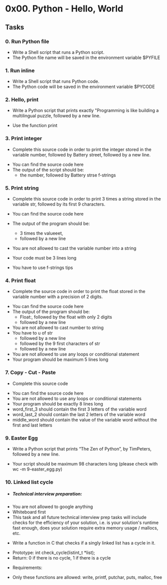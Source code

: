 # 0x00. Python - Hello, World

## Tasks

### 0. Run Python file
- Write a Shell script that runs a Python script.
- The Python file name will be saved in the environment variable $PYFILE

### 1. Run inline
- Write a Shell script that runs Python code.
- The Python code will be saved in the environment variable $PYCODE

### 2. Hello, print
- Write a Python script that prints exactly "Programming is like building a multilingual puzzle, followed by a new line.
* Use the function print

### 3. Print integer
- Complete this source code in order to print the integer stored in the variable number, followed by Battery street, followed by a new line.
* You can find the source code here
* The output of the script should be:
	+ the number, followed by Battery strse f-strings

### 5. Print string
- Complete this source code in order to print 3 times a string stored in the variable str, followed by its first 9 characters.
* You can find the source code here
* The output of the program should be:
	+ 3 times the valueeet,
	+ followed by a new line

* You are not allowed to cast the variable number into a string
* Your code must be 3 lines long
* You have to use f-strings tips

### 4. Print float
- Complete the source code in order to print the float stored in the variable number with a precision of 2 digits.
* You can find the source code here
* The output of the program should be:
	+ Float:, followed by the float with only 2 digits
	+ followed by a new line
* You are not allowed to cast number to string
* You have to u of str
	+ followed by a new line
	+ followed by the 9 first characters of str
	+ followed by a new line
* You are not allowed to use any loops or conditional statement
* Your program should be maximum 5 lines long

### 7. Copy - Cut - Paste
- Complete this source code
* You can find the source code here
* You are not allowed to use any loops or conditional statements
* Your program should be exactly 8 lines long
* word_first_3 should contain the first 3 letters of the variable word
* word_last_2 should contain the last 2 letters of the variable word
* middle_word should contain the value of the variable word without the first and last letters

### 9. Easter Egg
- Write a Python script that prints “The Zen of Python”, by TimPeters, followed by a new line.
* Your script should be maximum 98 characters long (please check with wc -m 9-easter_egg.py)

### 10. Linked list cycle
- ##### Technical interview preparation:
* You are not allowed to google anything
* Whiteboard first
* This task and all future technical interview prep tasks will include checks for the efficiency of your solution, i.e. is your solution's runtime fast enough, does your solution require extra memory usage / mallocs, etc.
- Write a function in C that checks if a singly linked list has a cycle in it.
* Prototype: int check_cycle(listint_t *list);
* Return: 0 if there is no cycle, 1 if there is a cycle
- Requirements:
* Only these functions are allowed: write, printf, putchar, puts, malloc, free
